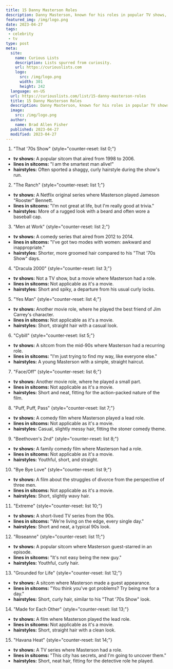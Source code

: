 ```yaml
---
title: 15 Danny Masterson Roles
description: Danny Masterson, known for his roles in popular TV shows, faces significant media attention due to his ongoing trial. Stay updated on the latest news.
featured_img: /img/logo.png
date: 2023-04-27
tags:
 - celebrity
 - tv
type: post
meta:
  site:
    name: Curious Lists
    description: Lists spurred from curiosity.
    url: https://curiouslists.com
    logo:
      src: /img/logo.png
      width: 301
      height: 242
  language: en-US
  url: https://curiouslists.com/list/15-danny-masterson-roles
  title: 15 Danny Masterson Roles
  description: Danny Masterson, known for his roles in popular TV shows, faces significant media attention due to his ongoing trial. Stay updated on the latest news.
  image:
    src: /img/logo.png
  author:
    name: Brad Allen Fisher
  published: 2023-04-27
  modified: 2023-04-27
---
```

1. "That '70s Show" {style="counter-reset: list 0;"}
  - **tv shows:** A popular sitcom that aired from 1998 to 2006.
  - **lines in sitcoms:** "I am the smartest man alive!"
  - **hairstyles:** Often sported a shaggy, curly hairstyle during the show's run.

2. "The Ranch" {style="counter-reset: list 1;"}
  - **tv shows:** A Netflix original series where Masterson played Jameson "Rooster" Bennett.
  - **lines in sitcoms:** "I'm not great at life, but I'm really good at trivia."
  - **hairstyles:** More of a rugged look with a beard and often wore a baseball cap.

3. "Men at Work" {style="counter-reset: list 2;"}
  - **tv shows:** A comedy series that aired from 2012 to 2014.
  - **lines in sitcoms:** "I've got two modes with women: awkward and inappropriate."
  - **hairstyles:** Shorter, more groomed hair compared to his "That '70s Show" days.

4. "Dracula 2000" {style="counter-reset: list 3;"}
  - **tv shows:** Not a TV show, but a movie where Masterson had a role.
  - **lines in sitcoms:** Not applicable as it's a movie.
  - **hairstyles:** Short and spiky, a departure from his usual curly locks.

5. "Yes Man" {style="counter-reset: list 4;"}
  - **tv shows:** Another movie role, where he played the best friend of Jim Carrey's character.
  - **lines in sitcoms:** Not applicable as it's a movie.
  - **hairstyles:** Short, straight hair with a casual look.

6. "Cybill" {style="counter-reset: list 5;"}
  - **tv shows:** A sitcom from the mid-90s where Masterson had a recurring role.
  - **lines in sitcoms:** "I'm just trying to find my way, like everyone else."
  - **hairstyles:** A young Masterson with a simple, straight haircut.

7. "Face/Off" {style="counter-reset: list 6;"}
  - **tv shows:** Another movie role, where he played a small part.
  - **lines in sitcoms:** Not applicable as it's a movie.
  - **hairstyles:** Short and neat, fitting for the action-packed nature of the film.

8. "Puff, Puff, Pass" {style="counter-reset: list 7;"}
  - **tv shows:** A comedy film where Masterson played a lead role.
  - **lines in sitcoms:** Not applicable as it's a movie.
  - **hairstyles:** Casual, slightly messy hair, fitting the stoner comedy theme.

9. "Beethoven's 2nd" {style="counter-reset: list 8;"}
  - **tv shows:** A family comedy film where Masterson had a role.
  - **lines in sitcoms:** Not applicable as it's a movie.
  - **hairstyles:** Youthful, short, and straight.

10. "Bye Bye Love" {style="counter-reset: list 9;"}
  - **tv shows:** A film about the struggles of divorce from the perspective of three men.
  - **lines in sitcoms:** Not applicable as it's a movie.
  - **hairstyles:** Short, slightly wavy hair.

11. "Extreme" {style="counter-reset: list 10;"}
  - **tv shows:** A short-lived TV series from the 90s.
  - **lines in sitcoms:** "We're living on the edge, every single day."
  - **hairstyles:** Short and neat, a typical 90s look.

12. "Roseanne" {style="counter-reset: list 11;"}
  - **tv shows:** A popular sitcom where Masterson guest-starred in an episode.
  - **lines in sitcoms:** "It's not easy being the new guy."
  - **hairstyles:** Youthful, curly hair.

13. "Grounded for Life" {style="counter-reset: list 12;"}
  - **tv shows:** A sitcom where Masterson made a guest appearance.
  - **lines in sitcoms:** "You think you've got problems? Try being me for a day."
  - **hairstyles:** Short, curly hair, similar to his "That '70s Show" look.

14. "Made for Each Other" {style="counter-reset: list 13;"}
  - **tv shows:** A film where Masterson played the lead role.
  - **lines in sitcoms:** Not applicable as it's a movie.
  - **hairstyles:** Short, straight hair with a clean look.

15. "Havana Heat" {style="counter-reset: list 14;"}
  - **tv shows:** A TV series where Masterson had a role.
  - **lines in sitcoms:** "This city has secrets, and I'm going to uncover them."
  - **hairstyles:** Short, neat hair, fitting for the detective role he played.
